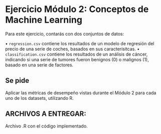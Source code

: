 # Ejercicio Módulo 2: Conceptos de Machine Learning

Para este ejercicio, contarás con dos conjuntos de datos: 

•	`regression.csv` contiene los resultados de un modelo de regresión del precio de una serie de coches, basados en sus caracterísitcas. 
•	`classification.csv` contiene los resultados de un análisis de cáncer, indicando si una serie de tumores fueron benignos (0) o malignos (1), basado en una serie de factores.



## Se pide
 Aplicar las métricas de desempeño vistas durante el Módulo 2 para cada uno de los datasets, utilizando R.

## ARCHIVOS A ENTREGAR: 
Archivo .R con el código implementado.